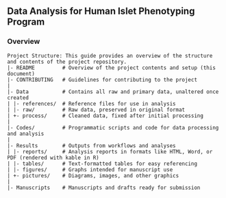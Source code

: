 ## Data Analysis for Human Islet Phenotyping Program

### Overview

	Project Structure: This guide provides an overview of the structure and contents of the project repository.
	|- README         # Overview of the project contents and setup (this document)
	|- CONTRIBUTING   # Guidelines for contributing to the project
	|
	|- Data           # Contains all raw and primary data, unaltered once created
	| |- references/  # Reference files for use in analysis
	| |- raw/         # Raw data, preserved in original format
	| +- process/     # Cleaned data, fixed after initial processing
 	|
	|- Codes/         # Programmatic scripts and code for data processing and analysis
	|
	|- Results        # Outputs from workflows and analyses
	| |- reports/     # Analysis reports in formats like HTML, Word, or PDF (rendered with kable in R)
	| |- tables/      # Text-formatted tables for easy referencing
	| |- figures/     # Graphs intended for manuscript use
	| +- pictures/    # Diagrams, images, and other graphics
	|
	|- Manuscripts    # Manuscripts and drafts ready for submission
